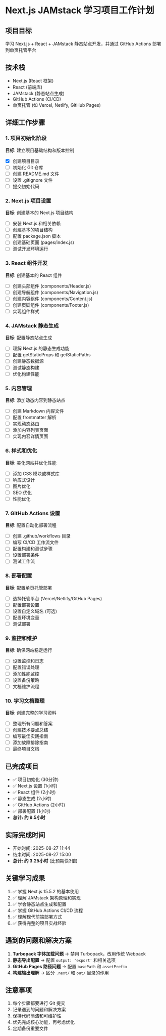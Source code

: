 # Next.js JAMstack 学习项目工作计划

## 项目目标
学习 Next.js + React + JAMstack 静态站点开发，并通过 GitHub Actions 部署到单页托管平台

## 技术栈
- Next.js (React 框架)
- React (前端库)
- JAMstack (静态站点生成)
- GitHub Actions (CI/CD)
- 单页托管 (如 Vercel, Netlify, GitHub Pages)

## 详细工作步骤

### 1. 项目初始化阶段
**目标**: 建立项目基础结构和版本控制
- [x] 创建项目目录
- [ ] 初始化 Git 仓库
- [ ] 创建 README.md 文件
- [ ] 设置 .gitignore 文件
- [ ] 提交初始代码

### 2. Next.js 项目设置
**目标**: 创建基本的 Next.js 项目结构
- [ ] 安装 Next.js 和相关依赖
- [ ] 创建基本的项目结构
- [ ] 配置 package.json 脚本
- [ ] 创建基础页面 (pages/index.js)
- [ ] 测试开发环境运行

### 3. React 组件开发
**目标**: 创建基本的 React 组件
- [ ] 创建头部组件 (components/Header.js)
- [ ] 创建导航组件 (components/Navigation.js)
- [ ] 创建内容组件 (components/Content.js)
- [ ] 创建页脚组件 (components/Footer.js)
- [ ] 实现组件样式

### 4. JAMstack 静态生成
**目标**: 配置静态站点生成
- [ ] 理解 Next.js 的静态生成功能
- [ ] 配置 getStaticProps 和 getStaticPaths
- [ ] 创建静态数据源
- [ ] 测试静态构建
- [ ] 优化构建性能

### 5. 内容管理
**目标**: 添加动态内容到静态站点
- [ ] 创建 Markdown 内容文件
- [ ] 配置 frontmatter 解析
- [ ] 实现动态路由
- [ ] 添加内容列表页面
- [ ] 实现内容详情页面

### 6. 样式和优化
**目标**: 美化网站并优化性能
- [ ] 添加 CSS 模块或样式库
- [ ] 响应式设计
- [ ] 图片优化
- [ ] SEO 优化
- [ ] 性能优化

### 7. GitHub Actions 设置
**目标**: 配置自动化部署流程
- [ ] 创建 .github/workflows 目录
- [ ] 编写 CI/CD 工作流文件
- [ ] 配置构建和测试步骤
- [ ] 设置部署条件
- [ ] 测试工作流

### 8. 部署配置
**目标**: 配置单页托管部署
- [ ] 选择托管平台 (Vercel/Netlify/GitHub Pages)
- [ ] 配置部署设置
- [ ] 设置自定义域名 (可选)
- [ ] 配置环境变量
- [ ] 测试部署

### 9. 监控和维护
**目标**: 确保网站稳定运行
- [ ] 设置监控和日志
- [ ] 配置错误处理
- [ ] 添加性能监控
- [ ] 设置备份策略
- [ ] 文档维护流程

### 10. 学习文档整理
**目标**: 创建完整的学习资料
- [ ] 整理所有问题和答案
- [ ] 创建技术要点总结
- [ ] 编写最佳实践指南
- [ ] 添加故障排除指南
- [ ] 最终项目文档

## 已完成项目
- ✅ 项目初始化 (30分钟)
- ✅ Next.js 设置 (1小时)
- ✅ React 组件 (2小时)
- ✅ 静态生成 (2小时)
- ✅ GitHub Actions (2小时)
- ✅ 部署配置 (1小时)
- **总计: 约 9.5小时**

## 实际完成时间
- 开始时间: 2025-08-27 11:44
- 结束时间: 2025-08-27 15:00
- **总计: 约 3.25小时** (比预期快3倍)

## 关键学习成果
1. ✅ 掌握 Next.js 15.5.2 的基本使用
2. ✅ 理解 JAMstack 架构原理和实现
3. ✅ 学会静态站点生成和配置
4. ✅ 掌握 GitHub Actions CI/CD 流程
5. ✅ 理解现代前端部署方式
6. ✅ 获得完整的项目实战经验

## 遇到的问题和解决方案
1. **Turbopack 字体加载问题** → 禁用 Turbopack，改用传统 Webpack
2. **静态导出配置** → 配置 `output: 'export'` 和相关选项
3. **GitHub Pages 路径问题** → 配置 `basePath` 和 `assetPrefix`
4. **构建输出理解** → 区分 `.next/` 和 `out/` 目录的作用

## 注意事项
1. 每个步骤都要进行 Git 提交
2. 记录遇到的问题和解决方案
3. 保持代码简洁和可维护性
4. 优先完成核心功能，再考虑优化
5. 定期备份重要文件
